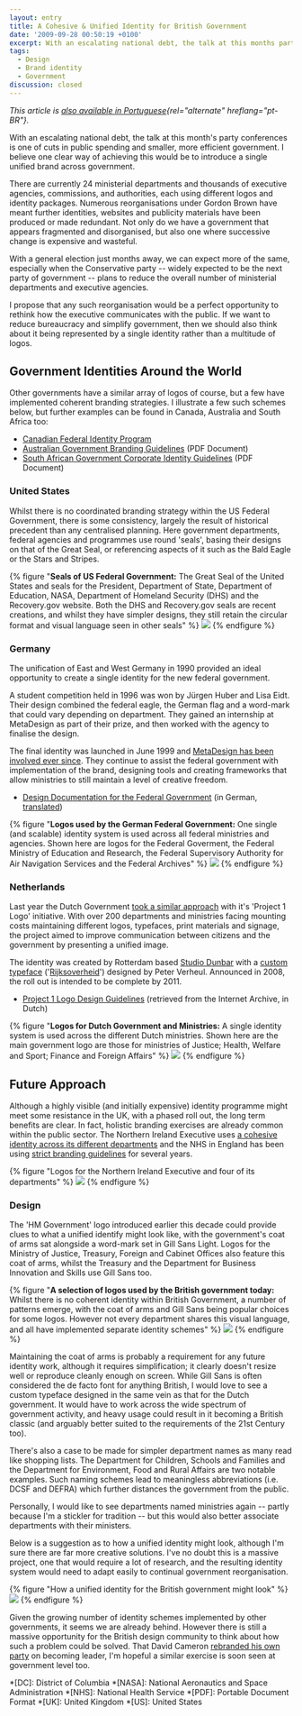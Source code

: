 ```yaml
---
layout: entry
title: A Cohesive & Unified Identity for British Government
date: '2009-09-28 00:50:19 +0100'
excerpt: With an escalating national debt, the talk at this months party conferences is of cuts to public spending and smaller, more efficient government. I believe one clear way of achieving this would be to introduce a single unified brand across government.
tags:
  - Design
  - Brand identity
  - Government
discussion: closed
---
```

*This article is [also available in Portuguese][pt-BR]{rel="alternate" hreflang="pt-BR"}.*

With an escalating national debt, the talk at this month's party conferences is one of cuts in public spending and smaller, more efficient government. I believe one clear way of achieving this would be to introduce a single unified brand across government.

There are currently 24 ministerial departments and thousands of executive agencies, commissions, and authorities, each using different logos and identity packages. Numerous reorganisations under Gordon Brown have meant further identities, websites and publicity materials have been produced or made redundant. Not only do we have a government that appears fragmented and disorganised, but also one where successive change is expensive and wasteful.

With a general election just months away, we can expect more of the same, especially when the Conservative party -- widely expected to be the next party of government -- plans to reduce the overall number of ministerial departments and executive agencies.

I propose that any such reorganisation would be a perfect opportunity to rethink how the executive communicates with the public. If we want to reduce bureaucracy and simplify government, then we should also think about it being represented by a single identity rather than a multitude of logos.

## Government Identities Around the World
Other governments have a similar array of logos of course, but a few have implemented coherent branding strategies. I illustrate a few such schemes below, but further examples can be found in Canada, Australia and South Africa too:

  * [Canadian Federal Identity Program](http://www.tbs-sct.gc.ca/fip-pcim/index-eng.asp)
  * [Australian Government Branding Guidelines](http://www.pmc.gov.au/guidelines/docs/design_guidelines_PMC.pdf) (PDF Document)
  * [South African Government Corporate Identity Guidelines](http://www.gcis.gov.za/services/govt/corpid.pdf) (PDF Document)

### United States
Whilst there is no coordinated branding strategy within the US Federal Government, there is some consistency, largely the result of historical precedent than any centralised planning. Here government departments, federal agencies and programmes use round 'seals', basing their designs on that of the Great Seal, or referencing aspects of it such as the Bald Eagle or the Stars and Stripes.

{% figure "**Seals of US Federal Government:** The Great Seal of the United States and seals for the President, Department of State, Department of Education, NASA, Department of Homeland Security (DHS) and the Recovery.gov website. Both the DHS and Recovery.gov seals are recent creations, and whilst they have simpler designs, they still retain the circular format and visual language seen in other seals" %}
![](/assets/images/2009/09/usgovernmentseals.png)
{% endfigure %}

### Germany
The unification of East and West Germany in 1990 provided an ideal opportunity to create a single identity for the new federal government.

A student competition held in 1996 was won by Jürgen Huber and Lisa Eidt. Their design combined the federal eagle, the German flag and a word-mark that could vary depending on department. They gained an internship at MetaDesign as part of their prize, and then worked with the agency to finalise the design.

The final identity was launched in June 1999 and [MetaDesign has been involved ever since][1]. They continue to assist the federal government with implementation of the brand, designing tools and creating frameworks that allow ministries to still maintain a level of creative freedom.

  * [Design Documentation for the Federal Government](http://styleguide.bundesregierung.de/) (in German, [translated](http://www.systranet.com/turl/?systranuid=aHR0cC1zdHlsZWd1aWRlLmJ1bmRlc3JlZ2llcnVuZy5kZS9kZV9lbg==))

{% figure "**Logos used by the German Federal Government:** One single (and scalable) identity system is used across all federal ministries and agencies. Shown here are logos for the Federal Goverment, the Federal Ministry of Education and Research, the Federal Supervisory Authority for Air Navigation Services and the Federal Archives" %}
![](/assets/images/2009/09/germangovernment.png)
{% endfigure %}

### Netherlands
Last year the Dutch Government [took a similar approach][2] with it's 'Project 1 Logo' initiative. With over 200 departments and ministries facing mounting costs maintaining different logos, typefaces, print materials and signage, the project aimed to improve communication between citizens and the government by presenting a unified image.

The identity was created by Rotterdam based [Studio Dunbar][3] with a [custom typeface][4] ('[Rijksoverheid][5]') designed by Peter Verheul. Announced in 2008, the roll out is intended to be complete by 2011.

  * [Project 1 Logo Design Guidelines](http://web.archive.org/web/20110228221006/http://rijkshuisstijl.communicatieplein.nl/) (retrieved from the Internet Archive, in Dutch)

{% figure "**Logos for Dutch Government and Ministries:** A single identity system is used across the different Dutch ministries. Shown here are the main government logo are those for ministries of Justice; Health, Welfare and Sport; Finance and Foreign Affairs" %}
![](/assets/images/2009/09/dutchgovernment.png)
{% endfigure %}

## Future Approach

Although a highly visible (and initially expensive) identity programme might meet some resistance in the UK, with a phased roll out, the long term benefits are clear. In fact, holistic branding exercises are already common within the public sector. The Northern Ireland Executive uses [a cohesive identity across its different departments][6] and the NHS in England has been using [strict branding guidelines][7] for several years.

{% figure "Logos for the Northern Ireland Executive and four of its departments" %}
![](/assets/images/2009/09/niexecutive.png)
{% endfigure %}

### Design
The 'HM Government' logo introduced earlier this decade could provide clues to what a unified identify might look like, with the government's coat of arms sat alongside a word-mark set in Gill Sans Light. Logos for the Ministry of Justice, Treasury, Foreign and Cabinet Offices also feature this coat of arms, whilst the Treasury and the Department for Business Innovation and Skills use Gill Sans too.

{% figure "**A selection of logos used by the British government today:** Whilst there is no coherent identity within British Government, a number of patterns emerge, with the coat of arms and Gill Sans being popular choices for some logos. However not every department shares this visual language, and all have implemented separate identity schemes" %}
![](/assets/images/2009/09/ukgovernmentnow.png)
{% endfigure %}

Maintaining the coat of arms is probably a requirement for any future identity work, although it requires simplification; it clearly doesn't resize well or reproduce cleanly enough on screen. While Gill Sans is often considered the de facto font for anything British, I would love to see a custom typeface designed in the same vein as that for the Dutch government. It would have to work across the wide spectrum of government activity, and heavy usage could result in it becoming a British classic (and arguably better suited to the requirements of the 21st Century too).

There's also a case to be made for simpler department names as many read like shopping lists. The Department for Children, Schools and Families and the Department for Environment, Food and Rural Affairs are two notable examples. Such naming schemes lead to meaningless abbreviations (i.e. DCSF and DEFRA) which further distances the government from the public.

Personally, I would like to see departments named ministries again -- partly because I'm a stickler for tradition -- but this would also better associate departments with their ministers.

Below is a suggestion as to how a unified identity might look, although I'm sure there are far more creative solutions. I've no doubt this is a massive project, one that would require a lot of research, and the resulting identity system would need to adapt easily to continual government reorganisation.

{% figure "How a unified identity for the British government might look" %}
![](/assets/images/2009/09/ukgovernmentproposal.png)
{% endfigure %}

Given the growing number of identity schemes implemented by other governments, it seems we are already behind. However there is still a massive opportunity for the British design community to think about how such a problem could be solved. That David Cameron [rebranded his own party][8] on becoming leader, I'm hopeful a similar exercise is soon seen at government level too.

[pt-BR]: http://logobr.org/branding/design-governamental-uma-identidade-coesa-e-unificada-para-o-governo-britanico/
[1]: http://www.metadesign.de/html/en/2381.html
[2]: http://www.design.nl/item/new_logo_for_the_dutch_national_government
[3]: http://www.studiodumbar.com/
[4]: http://www.designworkplan.com/typography-fonts/rijksoverheid-sans-serif.htm
[5]: http://www.farhill.nl/01_typefaces/Rijksoverheid.html
[6]: http://www.northernireland.gov.uk/index/gov.htm
[7]: http://www.nhsidentity.nhs.uk/
[8]: http://news.bbc.co.uk/1/hi/uk_politics/5348630.stm

*[DC]: District of Columbia
*[NASA]: National Aeronautics and Space Administration
*[NHS]: National Health Service
*[PDF]: Portable Document Format
*[UK]: United Kingdom
*[US]: United States
